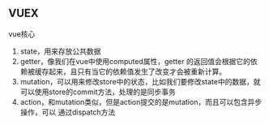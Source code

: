 ## VUEX

vue核心

1. state，用来存放公共数据
2. getter，像我们在vue中使用computed属性，getter 的返回值会根据它的依赖被缓存起来，且只有当它的依赖值发生了改变才会被重新计算。
3. mutation，可以用来修改store中的状态，比如我们要修改state中的数据，就可以使用store的commit方法，处理的是同步事务
4. action，和mutation类似，但是action提交的是mutation，而且可以包含异步操作，可以 通过dispatch方法

